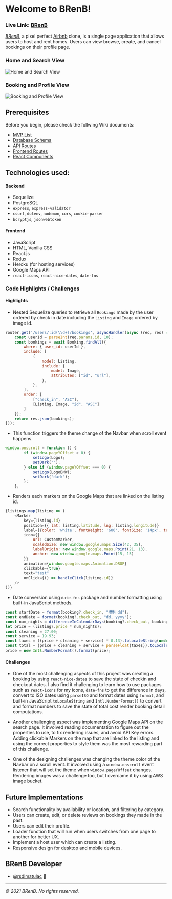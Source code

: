 # Welcome to BRenB!

### **Live Link: [BRenB](https://brenb.herokuapp.com/)**

_[BRenB](https://brenb.herokuapp.com/)_, a pixel perfect [Airbnb](https://airbnb.com/) clone, is a single page application that allows users to host and rent homes. Users can view browse, create, and cancel bookings on their profile page.


### Home and Search View
![Home and Search View](frontend/public/home-search.gif)

### Booking and Profile View
![Booking and Profile View](frontend/public/booking-profile.gif)

## Prerequisites
Before you begin, please check the follwing Wiki documents:
* [MVP List](https://github.com/rsdimatulac/BRenB/wiki/MVP-List)
* [Database Schema](https://github.com/rsdimatulac/BRenB/wiki/Database-Schema)
* [API Routes](https://github.com/rsdimatulac/BRenB/wiki/API-Routes)
* [Frontend Routes](https://github.com/rsdimatulac/BRenB/wiki/Frontend-Routes)
* [React Components](https://github.com/rsdimatulac/BRenB/wiki/React-Components)

## Technologies used:
#### Backend
* Sequelize
* PostgreSQL
* `express`, `express-validator`
* `csurf`, `dotenv`, `nodemon`, `cors`, `cookie-parser`
* `bcryptjs`, `jsonwebtoken`
#### Frontend
* JavaScript
* HTML, Vanilla CSS
* React.js
* Redux
* Heroku (for hosting services)
* Google Maps API
* `react-icons`, `react-nice-dates`, `date-fns`

### Code Highlights / Challenges

#### Highlights 

- Nested Sequelize queries to retrieve all `Bookings` made by the user ordered by check in date including the `Listing` and `Image` ordered by image id.
``` js
router.get('/users/:id(\\d+)/bookings', asyncHandler(async (req, res) => {
    const userId = parseInt(req.params.id, 10);
    const bookings = await Booking.findAll({
        where: { user_id: userId },
        include: [
            {
                model: Listing,
                include: {
                    model: Image,
                    attributes: ["id", "url"],
                },
            },
        ],
        order: [
            ["check_in", "ASC"],
            [Listing, Image, "id", "ASC"]
        ]
    });
    return res.json(bookings);
}));
```

- This function triggers the theme change of the Navbar when scroll event happens.
``` js
window.onscroll = function () {
        if (window.pageYOffset > 0) {
            setLogo(Logo);
            setDark("");
        } else if (window.pageYOffset === 0) {
            setLogo(LogoBNW);
            setDark("dark");
        };
    };
```

- Renders each  markers on the Google Maps that are linked on the listing id.

``` js
{listings.map(listing => (
    <Marker 
        key={listing.id}
        position={{ lat: listing.latitude, lng: listing.longitude}}
        label={{color: 'white', fontWeight: '600', fontSize: '14px', text: `$${listing.price}`}}
        icon={{
            url: CustomMarker,
            scaledSize: new window.google.maps.Size(42, 35),
            labelOrigin: new window.google.maps.Point(21, 13),
            anchor: new window.google.maps.Point(15, 15)
        }}
        animation={window.google.maps.Animation.DROP}
        clickable={true}
        text="test"
        onClick={() => handleClick(listing.id)}
    />
))}
```

- Date conversion using `date-fns` package and number formatting using built-in JavaScript methods.

``` js
const startDate = format(booking?.check_in, "MMM dd");
const endDate = format(booking?.check_out, "dd, yyyy");
const num_nights = differenceInCalendarDays(booking?.check_out, booking?.check_in);
let price = (listing?.price * num_nights);
const cleaning = 27.00;
const service = 19.93;
const taxes = ((price + cleaning + service) * 0.13).toLocaleString(undefined, { maximumFractionDigits: 2 });
const total = (price + cleaning + service + parseFloat(taxes)).toLocaleString(undefined, { maximumFractionDigits: 2 });
price = new Intl.NumberFormat().format(price);
```
#### Challenges
- One of the most challenging aspects of this project was creating a booking by using `react-nice-dates` to save the state of checkin and checkout dates. I also find it challenging to learn how to use packages such as `react-icons` for my icons, `date-fns` to get the difference in days, convert to ISO dates using `parseISO` and format dates using `format`, and built-in JavaScript `toLocaleString` and `Intl.NumberFormat()` to convert and format numbers to save the state of total cost render booking detail computations.

- Another challenging aspect was implementing Google Maps API on the search page. It involved reading documentation to figure out the properties to use, to fix rendering issues, and avoid API Key errors. Adding clickable Markers on the map that are linked to the listing and using the correct properties to style them was the most rewarding part of this challenge. 

- One of the designing challenges was changing the theme color of the Navbar on a scroll event. It involved using a `window.onscroll` event listener that will set the theme when `window.pageYOffset` changes. Rendering images was a challenge too, but I overcame it by using AWS image bucket.

## Future Implementations 
- Search functionality by availability or location, and filtering by category.
- Users can create, edit, or delete reviews on bookings they made in the past.
- Users can edit their profile.
- Loader function that will run when users switches from one page to another for better UX.
- Implement a host user which can create a listing.
- Responsive design for desktop and mobile devices.

## BRenB Developer
- [@rsdimatulac](https://github.com/rsdimatulac) 🚁

---
_© 2021 BRenB. No rights reserved._